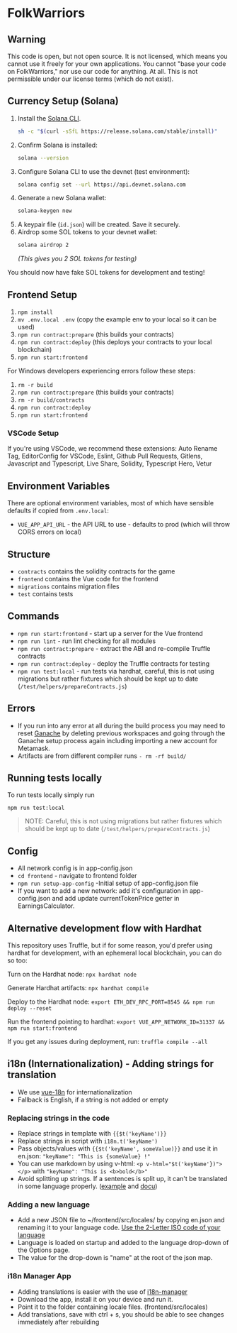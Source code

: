 # FolkWarriors

## Warning

This code is open, but not open source. It is not licensed, which means you cannot use it freely for your own applications. You cannot "base your code on FolkWarriors," nor use our code for anything. At all. This is not permissible under our license terms (which do not exist).

## Currency Setup (Solana)

1. Install the [Solana CLI](https://docs.solana.com/cli/install-solana-cli).
   ```bash
   sh -c "$(curl -sSfL https://release.solana.com/stable/install)"
   ```
2. Confirm Solana is installed:
   ```bash
   solana --version
   ```
3. Configure Solana CLI to use the devnet (test environment):
   ```bash
   solana config set --url https://api.devnet.solana.com
   ```
4. Generate a new Solana wallet:
   ```bash
   solana-keygen new
   ```
5. A keypair file (`id.json`) will be created. Save it securely.
6. Airdrop some SOL tokens to your devnet wallet:
   ```bash
   solana airdrop 2
   ```
   *(This gives you 2 SOL tokens for testing)*

You should now have fake SOL tokens for development and testing!

## Frontend Setup

1. `npm install`
2. `mv .env.local .env` (copy the example env to your local so it can be used)
3. `npm run contract:prepare` (this builds your contracts)
4. `npm run contract:deploy` (this deploys your contracts to your local blockchain)
5. `npm run start:frontend`

For Windows developers experiencing errors follow these steps:
1. `rm -r build`
2. `npm run contract:prepare` (this builds your contracts)
3. `rm -r build/contracts`
4. `npm run contract:deploy`
5. `npm run start:frontend`

### VSCode Setup

If you're using VSCode, we recommend these extensions: Auto Rename Tag, EditorConfig for VSCode, Eslint, Github Pull Requests, Gitlens, Javascript and Typescript, Live Share, Solidity, Typescript Hero, Vetur

## Environment Variables

There are optional environment variables, most of which have sensible defaults if copied from `.env.local`:

- `VUE_APP_API_URL` - the API URL to use - defaults to prod (which will throw CORS errors on local)

## Structure

- `contracts` contains the solidity contracts for the game
- `frontend` contains the Vue code for the frontend
- `migrations` contains migration files
- `test` contains tests

## Commands

- `npm run start:frontend` - start up a server for the Vue frontend
- `npm run lint` - run lint checking for all modules
- `npm run contract:prepare` - extract the ABI and re-compile Truffle contracts
- `npm run contract:deploy` - deploy the Truffle contracts for testing
- `npm run test:local` - run tests via hardhat, careful, this is not using migrations but rather fixtures which should be kept up to date (`/test/helpers/prepareContracts.js`)

## Errors
- If you run into any error at all during the build process you may need to reset [Ganache](https://www.trufflesuite.com/ganache) by deleting previous workspaces and going through the Ganache setup process again including importing a new account for Metamask.
- Artifacts are from different compiler runs `- rm -rf build/`

## Running tests locally

To run tests locally simply run

`npm run test:local`

> NOTE: Careful, this is not using migrations but rather fixtures which should be kept up to date (`/test/helpers/prepareContracts.js`)

## Config

- All network config is in app-config.json
- `cd frontend` - navigate to frontend folder
- `npm run setup-app-config` -Initial setup of app-config.json file
- If you want to add a new network: add it's configuration in app-config.json and add update currentTokenPrice getter in EarningsCalculator.

## Alternative development flow with Hardhat

This repository uses Truffle, but if for some reason, you'd prefer using hardhat for development, with an ephemeral local blockchain, you can do so too:

Turn on the Hardhat node:
`npx hardhat node`

Generate Hardhat artifacts:
`npx hardhat compile`

Deploy to the Hardhat node:
`export ETH_DEV_RPC_PORT=8545 && npm run deploy --reset`

Run the frontend pointing to hardhat:
`export VUE_APP_NETWORK_ID=31337 && npm run start:frontend`

If you get any issues during deployment, run:
`truffle compile --all`

## i18n (Internationalization) - Adding strings for translation

- We use [vue-18n](https://kazupon.github.io/vue-i18n/) for internationalization
- Fallback is English, if a string is not added or empty

### Replacing strings in the code

- Replace strings in template with `{{$t('keyName')}}`
- Replace strings in script with `i18n.t('keyName')`
- Pass objects/values with `{{$t('keyName', someValue)}}` and use it in en.json:
  `"keyName": "This is {someValue} !"`
- You can use markdown by using v-html:
  `<p v-html="$t('keyName'})"></p>` with `"keyName": "This is <b>bold</b>"`
- Avoid splitting up strings. If a sentences is split up, it can't be translated in some language properly. ([example](https://github.com/CryptoBlades/cryptoblades/blob/57eb5224f2a2149ccb9f3e5f52bb54eb700dbe53/frontend/src/views/Plaza.vue#L22-L24) and [docu](https://kazupon.github.io/vue-i18n/guide/interpolation.html#basic-usage))

### Adding a new language

- Add a new JSON file to ~/frontend/src/locales/ by copying en.json and renaming it to your language code.
  [Use the 2-Letter ISO code of your language](https://en.wikipedia.org/wiki/List_of_ISO_639-1_codes)
- Language is loaded on startup and added to the language drop-down of the Options page.
- The value for the drop-down is "name" at the root of the json map.

### i18n Manager App

- Adding translations is easier with the use of [i18n-manager](https://www.electronjs.org/apps/i18n-manager)
- Download the app, install it on your device and run it.
- Point it to the folder containing locale files. (frontend/src/locales)
- Add translations, save with ctrl + s, you should be able to see changes immediately after rebuilding
